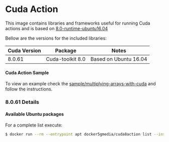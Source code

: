 # Cuda Action

This image contains libraries and frameworks useful for running Cuda actions and is based on [8.0-runtime-ubuntu16.04](https://gitlab.com/nvidia/cuda/blob/ubuntu16.04/8.0/runtime/Dockerfile)

Bellow are the versions for the included libraries:

| Cuda Version | Package | Notes |
| ------------- | ------- | ----- |
| 8.0.61  | Cuda-toolkit 8.0 | Based on Ubuntu 16.04


#### Cuda Action Sample

To view an example check the [sample/multiplying-arrays-with-cuda](./sample/README.md) and follow the instructions.

### 8.0.61 Details

#### Available Ubuntu packages

For a complete list execute:

```bash
$ docker run --rm --entrypoint apt docker5gmedia/cuda8action list --installed
```
